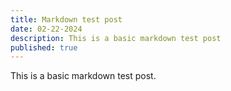 ```yaml
---
title: Markdown test post
date: 02-22-2024
description: This is a basic markdown test post
published: true
---
```


This is a basic markdown test post.
